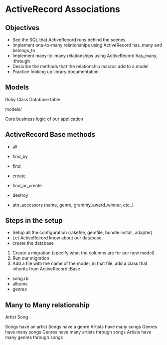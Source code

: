 # ActiveRecord Associations

## Objectives

* See the SQL that ActiveRecord runs behind the scenes
* Implement one-to-many relationships using ActiveRecord has_many and belongs_to
* Implement many-to-many relationships using ActiveRecord has_many, :through
* Describe the methods that the relationship macros add to a model
* Practice looking up library documentation

## Models

Ruby Class
Database table

models/

Core business logic of our application

## ActiveRecord Base methods

* all
* find_by
* find
* create
* find_or_create
* destroy

* attr_accessors (name, genre, grammy_award_winner, etc..)

## Steps in the setup

* Setup all the configuration (rakefile, gemfile, bundle install, adapter)
* Let ActiveRecord know about our database
* create the database

1.  Create a migration (specify what the columns are for our new model)
2.  Run our migration
3.  Add a file with the name of the model, in that file, add a class that inherits from ActiveRecord::Base

* song.rb
* albums
* genres

## Many to Many relationship

Artist
Song

Songs have an artist
Songs have a genre
Artists have many songs
Genres have many songs
Genres have many artists through songs
Artists have many genres through songs
